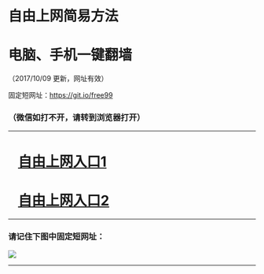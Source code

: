 ﻿# 自由上网简易方法

# 电脑、手机一键翻墙

（2017/10/09 更新，网址有效）

固定短网址：https://git.io/free99

### （微信如打不开，请转到浏览器打开）


***





# &nbsp;&nbsp; <a href="http://ft2694724132.fwq-tz-1001.info/fwqtz01.html?t=100900118195 " target="_blank">自由上网入口1</a>
# &nbsp;&nbsp; <a href="http://ft2638829052.fwq-tz-1002.info/fwqtz02.html?t=100900113996 " target="_blank">自由上网入口2</a>
***

### 请记住下图中固定短网址：

<img src="https://s3-us-west-2.amazonaws.com/fwq-1001/yjfq-20170905okok.png" /> 


***

